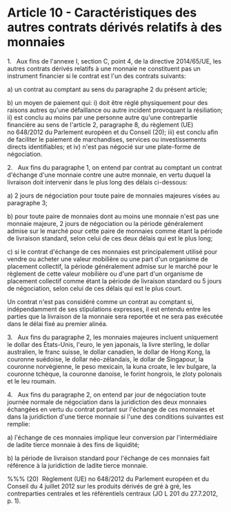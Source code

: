 # Article 10 - Caractéristiques des autres contrats dérivés relatifs à des monnaies


1.   Aux fins de l'annexe I, section C, point 4, de la directive 2014/65/UE, les autres contrats dérivés relatifs à une monnaie ne constituent pas un instrument financier si le contrat est l'un des contrats suivants:

a) un contrat au comptant au sens du paragraphe 2 du présent article;

b) un moyen de paiement qui: i) doit être réglé physiquement pour des raisons autres qu'une défaillance ou autre incident provoquant la résiliation; ii) est conclu au moins par une personne autre qu'une contrepartie financière au sens de l'article 2, paragraphe 8, du règlement (UE) no 648/2012 du Parlement européen et du Conseil (20); iii) est conclu afin de faciliter le paiement de marchandises, services ou investissements directs identifiables; et iv) n'est pas négocié sur une plate-forme de négociation.

2.   Aux fins du paragraphe 1, on entend par contrat au comptant un contrat d'échange d'une monnaie contre une autre monnaie, en vertu duquel la livraison doit intervenir dans le plus long des délais ci-dessous:

a) 2 jours de négociation pour toute paire de monnaies majeures visées au paragraphe 3;

b) pour toute paire de monnaies dont au moins une monnaie n'est pas une monnaie majeure, 2 jours de négociation ou la période généralement admise sur le marché pour cette paire de monnaies comme étant la période de livraison standard, selon celui de ces deux délais qui est le plus long;

c) si le contrat d'échange de ces monnaies est principalement utilisé pour vendre ou acheter une valeur mobilière ou une part d'un organisme de placement collectif, la période généralement admise sur le marché pour le règlement de cette valeur mobilière ou d'une part d'un organisme de placement collectif comme étant la période de livraison standard ou 5 jours de négociation, selon celui de ces délais qui est le plus court.

Un contrat n'est pas considéré comme un contrat au comptant si, indépendamment de ses stipulations expresses, il est entendu entre les parties que la livraison de la monnaie sera reportée et ne sera pas exécutée dans le délai fixé au premier alinéa.

3.   Aux fins du paragraphe 2, les monnaies majeures incluent uniquement le dollar des États-Unis, l'euro, le yen japonais, la livre sterling, le dollar australien, le franc suisse, le dollar canadien, le dollar de Hong Kong, la couronne suédoise, le dollar néo-zélandais, le dollar de Singapour, la couronne norvégienne, le peso mexicain, la kuna croate, le lev bulgare, la couronne tchèque, la couronne danoise, le forint hongrois, le zloty polonais et le leu roumain.

4.   Aux fins du paragraphe 2, on entend par jour de négociation toute journée normale de négociation dans la juridiction des deux monnaies échangées en vertu du contrat portant sur l'échange de ces monnaies et dans la juridiction d'une tierce monnaie si l'une des conditions suivantes est remplie:

a) l'échange de ces monnaies implique leur conversion par l'intermédiaire de ladite tierce monnaie à des fins de liquidité;

b) la période de livraison standard pour l'échange de ces monnaies fait référence à la juridiction de ladite tierce monnaie.

%%% (20)  Règlement (UE) no 648/2012 du Parlement européen et du Conseil du 4 juillet 2012 sur les produits dérivés de gré à gré, les contreparties centrales et les référentiels centraux (JO L 201 du 27.7.2012, p. 1).
